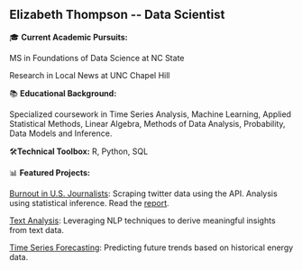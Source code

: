 ## Elizabeth Thompson -- Data Scientist



🎓 **Current Academic Pursuits:**

MS in Foundations of Data Science at NC State

Research in Local News at UNC Chapel Hill


📚 **Educational Background:**

Specialized coursework in Time Series Analysis, Machine Learning, Applied Statistical Methods, Linear Algebra, Methods of Data Analysis, Probability, Data Models and Inference.


🛠**Technical Toolbox:**
R, Python, SQL


📊 **Featured Projects:**

[Burnout in U.S. Journalists](https://github.com/ecthompsoncodes/journalism-burnout): Scraping twitter data using the API. Analysis using statistical inference. Read the [report](https://www.cislm.org/research/burnout-report/).


[Text Analysis](https://github.com/ecthompsoncodes/Text-Analysis): Leveraging NLP techniques to derive meaningful insights from text data.


[Time Series Forecasting](https://github.com/ecthompsoncodes/Energy-Forecasting): Predicting future trends based on historical energy data.


<!--
**ecthompsoncodes/ecthompsoncodes** is a ✨ _special_ ✨ repository because its `README.md` (this file) appears on your GitHub profile.

Here are some ideas to get you started:

- 🔭 I’m currently working on ...
- 🌱 I’m currently learning ...
- 👯 I’m looking to collaborate on ...
- 🤔 I’m looking for help with ...
- 💬 Ask me about ...
- 📫 How to reach me: ...
- 😄 Pronouns: ...
- ⚡ Fun fact: ...
-->
